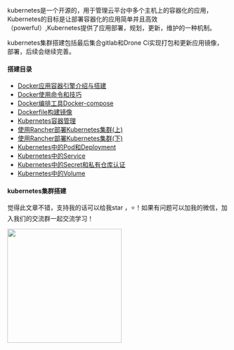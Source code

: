 
kubernetes是一个开源的，用于管理云平台中多个主机上的容器化的应用，Kubernetes的目标是让部署容器化的应用简单并且高效（powerful）,Kubernetes提供了应用部署，规划，更新，维护的一种机制。

kubernetes集群搭建包括最后集合gitlab和Drone Ci实现打包和更新应用镜像，部署，后续会继续完善。


#### 搭建目录

* [Docker应用容器引擎介绍与搭建](https://github.com/KeKe-Li/kubernetes-tutorial/blob/master/src/cluster/Docker/Docker0.1.md)
* [Docker使用命令和技巧](https://github.com/KeKe-Li/kubernetes-tutorial/blob/master/src/cluster/Docker/Docker0.2.md)
* [Docker编排工具Docker-compose](https://github.com/KeKe-Li/kubernetes-tutorial/blob/master/src/cluster/Docker/Docker0.3.md)
* [Dockerfile构建镜像](https://github.com/KeKe-Li/kubernetes-tutorial/blob/master/src/cluster/Docker/Docker0.4.md)
* [Kubernetes容器管理 ](https://github.com/KeKe-Li/kubernetes-tutorial/blob/master/src/cluster/Kubernetes/Kubernetes.0.01.md)
* [使用Rancher部署Kubernetes集群(上)](https://github.com/KeKe-Li/kubernetes-tutorial/blob/master/src/cluster/Kubernetes/Kubernetes.0.02.md)
* [使用Rancher部署Kubernetes集群(下)](https://github.com/KeKe-Li/kubernetes-tutorial/blob/master/src/cluster/Kubernetes/Kubernetes.0.03.md)
* [Kubernetes中的Pod和Deployment](https://github.com/KeKe-Li/kubernetes-tutorial/blob/master/src/cluster/Kubernetes/Kubernetes.0.04.md)
* [Kubernetes中的Service](https://github.com/KeKe-Li/kubernetes-tutorial/blob/master/src/cluster/Kubernetes/Kubernetes.0.05.md)
* [Kubernetes中的Secret和私有仓库认证](https://github.com/KeKe-Li/kubernetes-tutorial/blob/master/src/cluster/Kubernetes/Kubernetes.0.06.md)
* [Kubernetes中的Volume](https://github.com/KeKe-Li/kubernetes-tutorial/blob/master/src/cluster/Kubernetes/Kubernetes.0.07.md)





#### kubernetes集群搭建

觉得此文章不错，支持我的话可以给我star ，:star:！如果有问题可以加我的微信，加入我们的交流群一起交流学习！
<p align="left">
<img width="260" align="center" src="images/1.jpg" />
</p>
